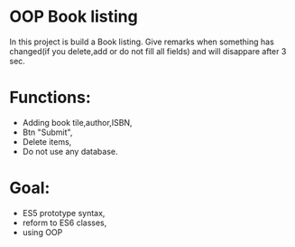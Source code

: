# OOP Book listing

In this project is build a Book listing. Give remarks when something has changed(if you delete,add or do not fill all fields) and will disappare after 3 sec. 
                            
# Functions:

  - Adding book tile,author,ISBN,
  - Btn "Submit",
  - Delete items,
  - Do not use any database.
  
  # Goal:
  
  - ES5 prototype syntax,
  - reform to ES6 classes,
  - using OOP 
  
